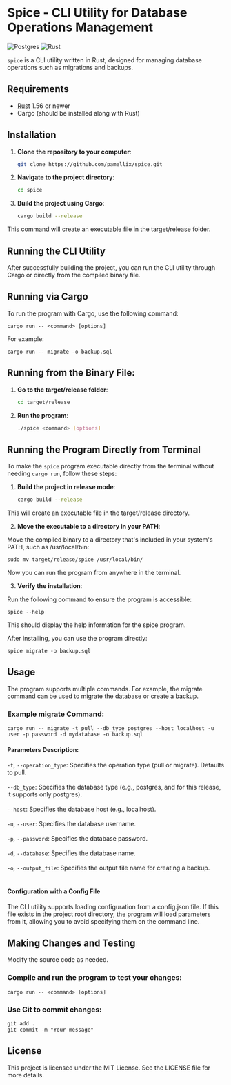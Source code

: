 # Spice - CLI Utility for Database Operations Management

![Postgres](https://img.shields.io/badge/postgres-%23316192.svg?style=for-the-badge&logo=postgresql&logoColor=white)
![Rust](https://img.shields.io/badge/rust-%23000000.svg?style=for-the-badge&logo=rust&logoColor=white)

`spice` is a CLI utility written in Rust, designed for managing database operations such as migrations and backups.

## Requirements

- [Rust](https://www.rust-lang.org/) 1.56 or newer
- Cargo (should be installed along with Rust)

## Installation

1. **Clone the repository to your computer**:

   ```sh
   git clone https://github.com/pamellix/spice.git
2. **Navigate to the project directory**:

    ```sh
    cd spice
3. **Build the project using Cargo**:

    ```sh
    cargo build --release
This command will create an executable file in the target/release folder.

## Running the CLI Utility

After successfully building the project, you can run the CLI utility through Cargo or directly from the compiled binary file.

## Running via Cargo

To run the program with Cargo, use the following command:

    cargo run -- <command> [options]
For example:

    cargo run -- migrate -o backup.sql
## Running from the Binary File:

1. **Go to the target/release folder**:
    ```sh
    cd target/release
2. **Run the program**:
    ```sh
    ./spice <command> [options]

## Running the Program Directly from Terminal

To make the `spice` program executable directly from the terminal without needing `cargo run`, follow these steps:

1. **Build the project in release mode**:

   ```sh
   cargo build --release

This will create an executable file in the target/release directory.

2. **Move the executable to a directory in your PATH**:

Move the compiled binary to a directory that's included in your system's PATH, such as /usr/local/bin:

    sudo mv target/release/spice /usr/local/bin/
Now you can run the program from anywhere in the terminal.

3. **Verify the installation**:

Run the following command to ensure the program is accessible:

    spice --help
This should display the help information for the spice program.

After installing, you can use the program directly:

    spice migrate -o backup.sql

## Usage

The program supports multiple commands. For example, the migrate command can be used to migrate the database or create a backup.

### Example migrate Command: 

    cargo run -- migrate -t pull --db_type postgres --host localhost -u user -p password -d mydatabase -o backup.sql
#### Parameters Description:

`-t`, `--operation_type`: Specifies the operation type (pull or migrate). Defaults to pull.<br><br>
`--db_type`: Specifies the database type (e.g., postgres, and for this release, it supports only postgres).<br><br>
`--host`: Specifies the database host (e.g., localhost).<br><br>
`-u`, `--user`: Specifies the database username.<br><br>
`-p`, `--password`: Specifies the database password.<br><br>
`-d`, `--database`: Specifies the database name.<br><br>
`-o`, `--output_file`: Specifies the output file name for creating a backup.<br><br>

#### Configuration with a Config File
The CLI utility supports loading configuration from a config.json file. If this file exists in the project root directory, the program will load parameters from it, allowing you to avoid specifying them on the command line.

## Making Changes and Testing
Modify the source code as needed.

### Compile and run the program to test your changes:

    cargo run -- <command> [options]

  
### Use Git to commit changes:

    git add .
    git commit -m "Your message"
  
## License
This project is licensed under the MIT License. See the LICENSE file for more details.
